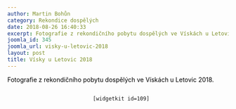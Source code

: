 ```yaml
---
author: Martin Bohůn
category: Rekondice dospělých
date: 2018-08-26 16:40:33
excerpt: Fotografie z rekondičního pobytu dospělých ve Vískách u Letovic 2018
joomla_id: 345
joomla_url: visky-u-letovic-2018
layout: post
title: Vísky u Letovic 2018
---
```


<p>
 <span style="color: #000000;">
  Fotografie z rekondičního pobytu dospělých ve Vískách u Letovic 2018.
 </span>
</p>
<p>
</p>
<p style="text-align: center;">
 <code>
  [widgetkit id=109]
 </code>
</p>